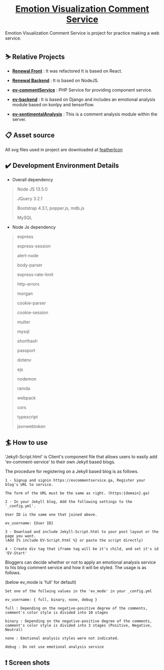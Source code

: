 <h1 align="center">
    <a href="https://ev-commentService.ga">
    Emotion Visualization Comment Service
  </a>
</h1>

Emotion Visualization Comment Service is project for practice making a web service.

## ⛷️ Relative Projects

- [**Renewal Front**][front] : It was refactored  It is based on React. 

- [**Renewal Backend**][backend] : It is based on NodeJS. 

- [**ev-commentService**][php] : PHP Service for providing component service.  

- [**ev-backend**][django] : It is based on Django and includes an emotional analysis module based on konlpy and tensorflow.

- [**ev-sentimentalAnalysis**][mod] : This is a comment analysis module within the server.

[front]: https://github.com/jopemachine/ev-commentService-Front
[backend]: https://github.com/jopemachine/ev-commentService-Backend
[php]: https://github.com/cnu-ev/ev-commentService
[django]: https://github.com/cnu-ev/ev-backend
[mod]: https://github.com/cnu-ev/ev-sentiment_analysis

## 📋 Asset source


All svg files used in project are downloaded at [featherIcon][featherIcon]

[featherIcon]: https://feathericons.com


##  ✔️ Development Environment Details

* Overall dependency

> Node JS 13.5.0
>
> JQuery 3.2.1 
>
> Bootstrap 4.3.1, popper.js, mdb.js
>
> MySQL

* Node Js dependency

> express
>
> express-session
>
> alert-node
>
> body-parser
>
> express-rate-limit
>
> http-errors
>
> morgan
>
> cookie-parser
>
> cookie-session
>
> multer
>
> mysql
>
> shorthash
>
> passport
>
> dotenv
>
> ejs
>
> nodemon
>
> ramda
>
> webpack
>
> cors
>
> typescript
>
> jsonwebtoken


## 🏄 How to use

'Jekyll-Script.html' is Client's component file that allows users to easily add 'ev-comment-service' to their own Jekyll based blogs.

The procedure for registering on a Jekyll based blog is as follows.

```
1 - Signup and signin https://evcommentservice.ga, Register your blog's URL to service. 

The form of the URL must be the same as right. (https:{domain}.ga)

2 - In your Jekyll blog, Add the following settings to the '_config.yml'. 

User ID is the same one that joined above.

ev_username: {User ID}

3 - Download and include Jekyll-Script.html to your post layout or the page you want.
(Add {% include EV-Script.html %} or paste the script directly)

4 - Create div tag that iframe tag will be it's child, and set it's id 'EV-Start'
```

Bloggers can decide whether or not to apply an emotional analysis service to his blog comment service and how it will be styled. The usage is as follows.

(below ev_mode is 'full' for default)

```
Set one of the follwing values in the 'ev_mode' in your _config.yml

ev_username: { full, binary, none, debug }

full : Depending on the negative-positive degree of the comments, 
comment's color style is divided into 10 stages

binary : Depending on the negative-positive degree of the comments, 
comment's color style is divided into 3 stages (Positive, Negative, Neutral)

none : Emotional analysis styles were not indicated. 

debug : Do not use emotional analysis service
```

## ❗ Screen shots
